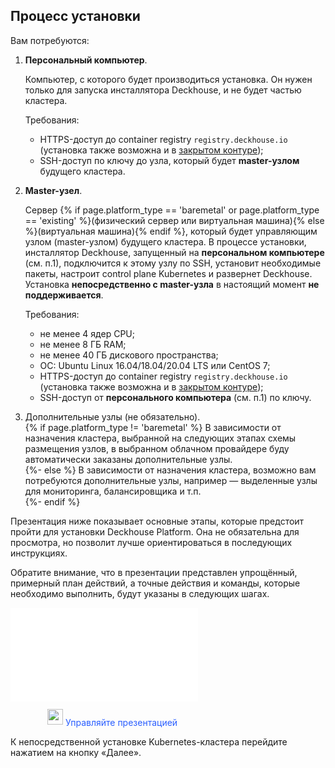## Процесс установки

Вам потребуются:
1. **Персональный компьютер**.
 
   Компьютер, с которого будет производиться установка. Он нужен только для запуска инсталлятора Deckhouse, и не будет частью кластера. 
   
   Требования:
   - HTTPS-доступ до container registry `registry.deckhouse.io` (установка также возможна и в [закрытом контуре](/ru/documentation/v1/deckhouse-faq.html#как-установить-deckhouse-из-стороннего-registry));
   - SSH-доступ по ключу до узла, который будет **master-узлом** будущего кластера. 
2. **Master-узел**.
 
   Сервер {% if page.platform_type == 'baremetal' or page.platform_type == 'existing' %}(физический сервер или виртуальная машина){% else %}(виртуальная машина){% endif %}, который будет управляющим узлом (master-узлом) будущего кластера. В процессе установки, инсталлятор Deckhouse, запущенный на **персональном компьютере** (см. п.1), подключится к этому узлу по SSH, установит необходимые пакеты, настроит control plane Kubernetes и развернет Deckhouse. Установка **непосредственно с master-узла** в настоящий момент **не поддерживается**.

   Требования: 
   - не менее 4 ядер CPU;
   - не менее 8  ГБ RAM;
   - не менее 40 ГБ дискового пространства;
   - ОС: Ubuntu Linux 16.04/18.04/20.04 LTS или CentOS 7;
   - HTTPS-доступ до container registry `registry.deckhouse.io` (установка также возможна и в [закрытом контуре](/ru/documentation/v1/deckhouse-faq.html#как-установить-deckhouse-из-стороннего-registry));
   - SSH-доступ от **персонального компьютера** (см. п.1) по ключу. 

5. Дополнительные узлы (не обязательно).   
{% if page.platform_type != 'baremetal' %}
   В зависимости от назначения кластера, выбранной на следующих этапах схемы размещения узлов, в выбранном облачном провайдере буду автоматически заказаны дополнительные узлы.   
{%- else %}
   В зависимости от назначения кластера, возможно вам потребуются дополнительные узлы, например — выделенные узлы для мониторинга, балансировщика и т.п.    
{%- endif %}

Презентация ниже показывает основные этапы, которые предстоит пройти для установки Deckhouse Platform. Она не обязательна для просмотра, но позволит лучше ориентироваться в последующих инструкциях.

Обратите внимание, что в презентации представлен упрощённый, примерный план действий, а точные действия и команды, которые необходимо выполнить, будут указаны в следующих шагах.

<iframe src="{{ include.presentation }}" frameborder="0" width="{{ include.width }}" height="{{ include.height }}" allowfullscreen="true" mozallowfullscreen="true" webkitallowfullscreen="true"></iframe>

<p class="text text_alt" style="color: #2A5EFF">
  <img src="/images/icons/arrow-up.svg" alt="" style="width: 25px;margin-left: 59px;position: relative;top: -2px;">
  Управляйте презентацией
</p>

К непосредственной установке Kubernetes-кластера перейдите нажатием на кнопку «Далее».
